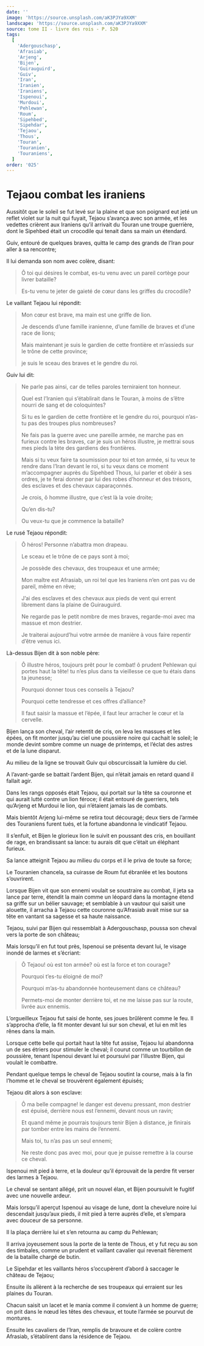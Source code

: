 ```yaml
---
date: ''
image: 'https://source.unsplash.com/aK3PJYa9XXM'
landscape: 'https://source.unsplash.com/aK3PJYa9XXM'
source: tome II - livre des rois - P. 520
tags:
  [
    'Adergouschasp',
    'Afrasiab',
    'Arjeng',
    'Bijen',
    'Guirauguird',
    'Guiv',
    'Iran',
    'Iranien',
    'Iraniens',
    'Ispenoui',
    'Murdoui',
    'Pehlewan',
    'Roum',
    'Sipehbed',
    'Sipehdar',
    'Tejaou',
    'Thous',
    'Touran',
    'Touranien',
    'Touraniens',
  ]
order: '025'
---
```


# Tejaou combat les iraniens

Aussitôt que le soleil se fut levé sur la plaine et que son poignard eut jeté un reflet violet sur la nuit qui fuyait, Tejaou s’avança avec son armée, et les vedettes crièrent aux Iraniens qu’il arrivait du Touran une troupe guerrière, dont le Sipehbed était un crocodile qui tenait dans sa main un étendard.

Guiv, entouré de quelques braves, quitta le camp des grands de l’Iran pour aller à sa rencontre;

Il lui demanda son nom avec colère, disant:

> Ô toi qui désires le combat, es-tu venu avec un pareil cortège pour livrer bataille?
>
> Es-tu venu te jeter de gaieté de cœur dans les griffes du crocodile?

Le vaillant Tejaou lui répondit:

> Mon cœur est brave, ma main est une griffe de lion.
>
> Je descends d’une famille iranienne, d’une famille de braves et d’une race de lions;
>
> Mais maintenant je suis le gardien de cette frontière et m’assieds sur le trône de cette province;
>
> je suis le sceau des braves et le gendre du roi.

Guiv lui dit:

> Ne parle pas ainsi, car de telles paroles terniraient ton honneur.
>
> Quel est l’Iranien qui s’établirait dans le Touran, à moins de s’être nourri de sang et de coloquintes?
>
> Si tu es le gardien de cette frontière et le gendre du roi, pourquoi n’as-tu pas des troupes plus nombreuses?
>
> Ne fais pas la guerre avec une pareille armée, ne marche pas en furieux contre les braves, car je suis un héros illustre, je mettrai sous mes pieds la tète des gardiens des frontières.
>
> Mais si tu veux faire ta soumission pour toi et ton armée, si tu veux te rendre dans l’Iran devant le roi, si tu veux dans ce moment m’accompagner auprès du Sipehbed Thous, lui parler et obéir à ses ordres, je te ferai donner par lui des robes d’honneur et des trésors, des esclaves et des chevaux caparaçonnés.
>
> Je crois, ô homme illustre, que c’est là la voie droite;
>
> Qu’en dis-tu?
>
> Ou veux-tu que je commence la bataille?

Le rusé Tejaou répondit:

> Ô héros! Personne n’abattra mon drapeau.
>
> Le sceau et le trône de ce pays sont à moi;
>
> Je possède des chevaux, des troupeaux et une armée;
>
> Mon maître est Afrasiab, un roi tel que les Iraniens n’en ont pas vu de pareil, même en rêve;
>
> J’ai des esclaves et des chevaux aux pieds de vent qui errent librement dans la plaine de Guirauguird.
>
> Ne regarde pas le petit nombre de mes braves, regarde-moi avec ma massue et mon destrier.
>
> Je traiterai aujourd’hui votre armée de manière à vous faire repentir d’être venus ici.

Là-dessus Bijen dit à son noble père:

> Ô illustre héros, toujours prêt pour le combat! ô prudent Pehlewan qui portes haut la tête! tu n’es plus dans ta vieillesse ce que tu étais dans ta jeunesse;
>
> Pourquoi donner tous ces conseils à Tejaou?
>
> Pourquoi cette tendresse et ces offres d’alliance?
>
> Il faut saisir la massue et l’épée, il faut leur arracher le cœur et la cervelle.

Bijen lança son cheval, l’air retentit de cris, on leva les massues et les épées, on fit monter jusqu’au ciel une poussière noire qui cachait le soleil; le monde devint sombre comme un nuage de printemps, et l’éclat des astres et de la lune disparut.

Au milieu de la ligne se trouvait Guiv qui obscurcissait la lumière du ciel.

A l’avant-garde se battait l’ardent Bijen, qui n’était jamais en retard quand il fallait agir.

Dans les rangs opposés était Tejaou, qui portait sur la tête sa couronne et qui aurait lutté contre un lion féroce; il était entouré de guerriers, tels qu’Arjeng et Murdoui le lion, qui n’étaient jamais las de combats.

Mais bientôt Arjeng lui-même se retira tout découragé; deux tiers de l’armée des Touraniens furent tués, et la fortune abandonna le vindicatif Tejaou.

Il s’enfuit, et Bijen le glorieux lion le suivit en poussant des cris, en bouillant de rage, en brandissant sa lance: tu aurais dit que c’était un éléphant furieux.

Sa lance atteignit Tejaou au milieu du corps et il le priva de toute sa force;

Le Touranien chancela, sa cuirasse de Roum fut ébranlée et les boutons s’ouvrirent.

Lorsque Bijen vit que son ennemi voulait se soustraire au combat, il jeta sa lance par terre, étendit la main comme un léopard dans la montagne étend sa griffe sur un bélier sauvage; et semblable à un vautour qui saisit une alouette, il arracha à Tejaou cette couronne qu’Afrasiab avait mise sur sa tête en vantant sa sagesse et sa haute naissance.

Tejaou, suivi par Bijen qui ressemblait à Adergouschasp, poussa son cheval vers la porte de son château;

Mais lorsqu’il en fut tout près, Ispenoui se présenta devant lui, le visage inondé de larmes et s’écriant:

> Ô Tejaou! où est ton armée? où est la force et ton courage?
>
> Pourquoi t’es-tu éloigné de moi?
>
> Pourquoi m’as-tu abandonnée honteusement dans ce château?
>
> Permets-moi de monter derrière toi, et ne me laisse pas sur la route, livrée aux ennemis.

L’orgueilleux Tejaou fut saisi de honte, ses joues brûlèrent comme le feu. Il s’approcha d’elle, la fit monter devant lui sur son cheval, et lui en mit les rênes dans la main.

Lorsque cette belle qui portait haut la tête fut assise, Tejaou lui abandonna un de ses étriers pour stimuler le cheval; il courut comme un tourbillon de poussière, tenant Ispenoui devant lui et poursuivi par l’illustre Bijen, qui voulait le combattre.

Pendant quelque temps le cheval de Tejaou soutint la course, mais à la fin l’homme et le cheval se trouvèrent également épuisés;

Tejaou dit alors à son esclave:

> Ô ma belle compagne! le danger est devenu pressant, mon destrier est épuisé, derrière nous est l’ennemi, devant nous un ravin;
>
> Et quand même je pourrais toujours tenir Bijen à distance, je finirais par tomber entre les mains de l’ennemi.
>
> Mais toi, tu n’as pas un seul ennemi;
>
> Ne reste donc pas avec moi, pour que je puisse remettre à la course ce cheval.

Ispenoui mit pied à terre, et la douleur qu’il éprouvait de la perdre fit verser des larmes à Tejaou.

Le cheval se sentant allégé, prit un nouvel élan, et Bijen poursuivit le fugitif avec une nouvelle ardeur.

Mais lorsqu’il aperçut Ispenoui au visage de lune, dont la chevelure noire lui descendait jusqu’aux pieds, il mit pied à terre auprès d’elle, et s’empara avec douceur de sa personne.

Il la plaça derrière lui et s’en retourna au camp du Pehlewan;

Il arriva joyeusement sous la porte de la tente de Thous, et y fut reçu au son des timbales, comme un prudent et vaillant cavalier qui revenait fièrement de la bataille chargé de butin.

Le Sipehdar et les vaillants héros s’occupèrent d’abord à saccager le château de Tejaou;

Ensuite ils allèrent à la recherche de ses troupeaux qui erraient sur les plaines du Touran.

Chacun saisit un lacet et le mania comme il convient à un homme de guerre; on prit dans le nœud les têtes des chevaux, et toute l’armée se pourvut de montures.

Ensuite les cavaliers de l’Iran, remplis de bravoure et de colère contre Afrasiab, s’établirent dans la résidence de Tejaou.
